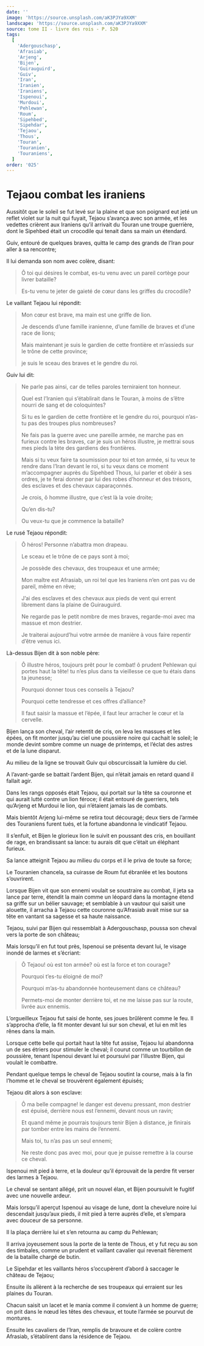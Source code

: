 ```yaml
---
date: ''
image: 'https://source.unsplash.com/aK3PJYa9XXM'
landscape: 'https://source.unsplash.com/aK3PJYa9XXM'
source: tome II - livre des rois - P. 520
tags:
  [
    'Adergouschasp',
    'Afrasiab',
    'Arjeng',
    'Bijen',
    'Guirauguird',
    'Guiv',
    'Iran',
    'Iranien',
    'Iraniens',
    'Ispenoui',
    'Murdoui',
    'Pehlewan',
    'Roum',
    'Sipehbed',
    'Sipehdar',
    'Tejaou',
    'Thous',
    'Touran',
    'Touranien',
    'Touraniens',
  ]
order: '025'
---
```


# Tejaou combat les iraniens

Aussitôt que le soleil se fut levé sur la plaine et que son poignard eut jeté un reflet violet sur la nuit qui fuyait, Tejaou s’avança avec son armée, et les vedettes crièrent aux Iraniens qu’il arrivait du Touran une troupe guerrière, dont le Sipehbed était un crocodile qui tenait dans sa main un étendard.

Guiv, entouré de quelques braves, quitta le camp des grands de l’Iran pour aller à sa rencontre;

Il lui demanda son nom avec colère, disant:

> Ô toi qui désires le combat, es-tu venu avec un pareil cortège pour livrer bataille?
>
> Es-tu venu te jeter de gaieté de cœur dans les griffes du crocodile?

Le vaillant Tejaou lui répondit:

> Mon cœur est brave, ma main est une griffe de lion.
>
> Je descends d’une famille iranienne, d’une famille de braves et d’une race de lions;
>
> Mais maintenant je suis le gardien de cette frontière et m’assieds sur le trône de cette province;
>
> je suis le sceau des braves et le gendre du roi.

Guiv lui dit:

> Ne parle pas ainsi, car de telles paroles terniraient ton honneur.
>
> Quel est l’Iranien qui s’établirait dans le Touran, à moins de s’être nourri de sang et de coloquintes?
>
> Si tu es le gardien de cette frontière et le gendre du roi, pourquoi n’as-tu pas des troupes plus nombreuses?
>
> Ne fais pas la guerre avec une pareille armée, ne marche pas en furieux contre les braves, car je suis un héros illustre, je mettrai sous mes pieds la tète des gardiens des frontières.
>
> Mais si tu veux faire ta soumission pour toi et ton armée, si tu veux te rendre dans l’Iran devant le roi, si tu veux dans ce moment m’accompagner auprès du Sipehbed Thous, lui parler et obéir à ses ordres, je te ferai donner par lui des robes d’honneur et des trésors, des esclaves et des chevaux caparaçonnés.
>
> Je crois, ô homme illustre, que c’est là la voie droite;
>
> Qu’en dis-tu?
>
> Ou veux-tu que je commence la bataille?

Le rusé Tejaou répondit:

> Ô héros! Personne n’abattra mon drapeau.
>
> Le sceau et le trône de ce pays sont à moi;
>
> Je possède des chevaux, des troupeaux et une armée;
>
> Mon maître est Afrasiab, un roi tel que les Iraniens n’en ont pas vu de pareil, même en rêve;
>
> J’ai des esclaves et des chevaux aux pieds de vent qui errent librement dans la plaine de Guirauguird.
>
> Ne regarde pas le petit nombre de mes braves, regarde-moi avec ma massue et mon destrier.
>
> Je traiterai aujourd’hui votre armée de manière à vous faire repentir d’être venus ici.

Là-dessus Bijen dit à son noble père:

> Ô illustre héros, toujours prêt pour le combat! ô prudent Pehlewan qui portes haut la tête! tu n’es plus dans ta vieillesse ce que tu étais dans ta jeunesse;
>
> Pourquoi donner tous ces conseils à Tejaou?
>
> Pourquoi cette tendresse et ces offres d’alliance?
>
> Il faut saisir la massue et l’épée, il faut leur arracher le cœur et la cervelle.

Bijen lança son cheval, l’air retentit de cris, on leva les massues et les épées, on fit monter jusqu’au ciel une poussière noire qui cachait le soleil; le monde devint sombre comme un nuage de printemps, et l’éclat des astres et de la lune disparut.

Au milieu de la ligne se trouvait Guiv qui obscurcissait la lumière du ciel.

A l’avant-garde se battait l’ardent Bijen, qui n’était jamais en retard quand il fallait agir.

Dans les rangs opposés était Tejaou, qui portait sur la tête sa couronne et qui aurait lutté contre un lion féroce; il était entouré de guerriers, tels qu’Arjeng et Murdoui le lion, qui n’étaient jamais las de combats.

Mais bientôt Arjeng lui-même se retira tout découragé; deux tiers de l’armée des Touraniens furent tués, et la fortune abandonna le vindicatif Tejaou.

Il s’enfuit, et Bijen le glorieux lion le suivit en poussant des cris, en bouillant de rage, en brandissant sa lance: tu aurais dit que c’était un éléphant furieux.

Sa lance atteignit Tejaou au milieu du corps et il le priva de toute sa force;

Le Touranien chancela, sa cuirasse de Roum fut ébranlée et les boutons s’ouvrirent.

Lorsque Bijen vit que son ennemi voulait se soustraire au combat, il jeta sa lance par terre, étendit la main comme un léopard dans la montagne étend sa griffe sur un bélier sauvage; et semblable à un vautour qui saisit une alouette, il arracha à Tejaou cette couronne qu’Afrasiab avait mise sur sa tête en vantant sa sagesse et sa haute naissance.

Tejaou, suivi par Bijen qui ressemblait à Adergouschasp, poussa son cheval vers la porte de son château;

Mais lorsqu’il en fut tout près, Ispenoui se présenta devant lui, le visage inondé de larmes et s’écriant:

> Ô Tejaou! où est ton armée? où est la force et ton courage?
>
> Pourquoi t’es-tu éloigné de moi?
>
> Pourquoi m’as-tu abandonnée honteusement dans ce château?
>
> Permets-moi de monter derrière toi, et ne me laisse pas sur la route, livrée aux ennemis.

L’orgueilleux Tejaou fut saisi de honte, ses joues brûlèrent comme le feu. Il s’approcha d’elle, la fit monter devant lui sur son cheval, et lui en mit les rênes dans la main.

Lorsque cette belle qui portait haut la tête fut assise, Tejaou lui abandonna un de ses étriers pour stimuler le cheval; il courut comme un tourbillon de poussière, tenant Ispenoui devant lui et poursuivi par l’illustre Bijen, qui voulait le combattre.

Pendant quelque temps le cheval de Tejaou soutint la course, mais à la fin l’homme et le cheval se trouvèrent également épuisés;

Tejaou dit alors à son esclave:

> Ô ma belle compagne! le danger est devenu pressant, mon destrier est épuisé, derrière nous est l’ennemi, devant nous un ravin;
>
> Et quand même je pourrais toujours tenir Bijen à distance, je finirais par tomber entre les mains de l’ennemi.
>
> Mais toi, tu n’as pas un seul ennemi;
>
> Ne reste donc pas avec moi, pour que je puisse remettre à la course ce cheval.

Ispenoui mit pied à terre, et la douleur qu’il éprouvait de la perdre fit verser des larmes à Tejaou.

Le cheval se sentant allégé, prit un nouvel élan, et Bijen poursuivit le fugitif avec une nouvelle ardeur.

Mais lorsqu’il aperçut Ispenoui au visage de lune, dont la chevelure noire lui descendait jusqu’aux pieds, il mit pied à terre auprès d’elle, et s’empara avec douceur de sa personne.

Il la plaça derrière lui et s’en retourna au camp du Pehlewan;

Il arriva joyeusement sous la porte de la tente de Thous, et y fut reçu au son des timbales, comme un prudent et vaillant cavalier qui revenait fièrement de la bataille chargé de butin.

Le Sipehdar et les vaillants héros s’occupèrent d’abord à saccager le château de Tejaou;

Ensuite ils allèrent à la recherche de ses troupeaux qui erraient sur les plaines du Touran.

Chacun saisit un lacet et le mania comme il convient à un homme de guerre; on prit dans le nœud les têtes des chevaux, et toute l’armée se pourvut de montures.

Ensuite les cavaliers de l’Iran, remplis de bravoure et de colère contre Afrasiab, s’établirent dans la résidence de Tejaou.
